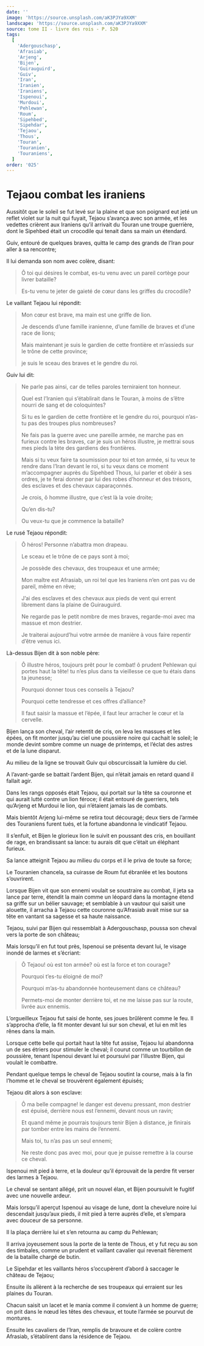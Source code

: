 ```yaml
---
date: ''
image: 'https://source.unsplash.com/aK3PJYa9XXM'
landscape: 'https://source.unsplash.com/aK3PJYa9XXM'
source: tome II - livre des rois - P. 520
tags:
  [
    'Adergouschasp',
    'Afrasiab',
    'Arjeng',
    'Bijen',
    'Guirauguird',
    'Guiv',
    'Iran',
    'Iranien',
    'Iraniens',
    'Ispenoui',
    'Murdoui',
    'Pehlewan',
    'Roum',
    'Sipehbed',
    'Sipehdar',
    'Tejaou',
    'Thous',
    'Touran',
    'Touranien',
    'Touraniens',
  ]
order: '025'
---
```


# Tejaou combat les iraniens

Aussitôt que le soleil se fut levé sur la plaine et que son poignard eut jeté un reflet violet sur la nuit qui fuyait, Tejaou s’avança avec son armée, et les vedettes crièrent aux Iraniens qu’il arrivait du Touran une troupe guerrière, dont le Sipehbed était un crocodile qui tenait dans sa main un étendard.

Guiv, entouré de quelques braves, quitta le camp des grands de l’Iran pour aller à sa rencontre;

Il lui demanda son nom avec colère, disant:

> Ô toi qui désires le combat, es-tu venu avec un pareil cortège pour livrer bataille?
>
> Es-tu venu te jeter de gaieté de cœur dans les griffes du crocodile?

Le vaillant Tejaou lui répondit:

> Mon cœur est brave, ma main est une griffe de lion.
>
> Je descends d’une famille iranienne, d’une famille de braves et d’une race de lions;
>
> Mais maintenant je suis le gardien de cette frontière et m’assieds sur le trône de cette province;
>
> je suis le sceau des braves et le gendre du roi.

Guiv lui dit:

> Ne parle pas ainsi, car de telles paroles terniraient ton honneur.
>
> Quel est l’Iranien qui s’établirait dans le Touran, à moins de s’être nourri de sang et de coloquintes?
>
> Si tu es le gardien de cette frontière et le gendre du roi, pourquoi n’as-tu pas des troupes plus nombreuses?
>
> Ne fais pas la guerre avec une pareille armée, ne marche pas en furieux contre les braves, car je suis un héros illustre, je mettrai sous mes pieds la tète des gardiens des frontières.
>
> Mais si tu veux faire ta soumission pour toi et ton armée, si tu veux te rendre dans l’Iran devant le roi, si tu veux dans ce moment m’accompagner auprès du Sipehbed Thous, lui parler et obéir à ses ordres, je te ferai donner par lui des robes d’honneur et des trésors, des esclaves et des chevaux caparaçonnés.
>
> Je crois, ô homme illustre, que c’est là la voie droite;
>
> Qu’en dis-tu?
>
> Ou veux-tu que je commence la bataille?

Le rusé Tejaou répondit:

> Ô héros! Personne n’abattra mon drapeau.
>
> Le sceau et le trône de ce pays sont à moi;
>
> Je possède des chevaux, des troupeaux et une armée;
>
> Mon maître est Afrasiab, un roi tel que les Iraniens n’en ont pas vu de pareil, même en rêve;
>
> J’ai des esclaves et des chevaux aux pieds de vent qui errent librement dans la plaine de Guirauguird.
>
> Ne regarde pas le petit nombre de mes braves, regarde-moi avec ma massue et mon destrier.
>
> Je traiterai aujourd’hui votre armée de manière à vous faire repentir d’être venus ici.

Là-dessus Bijen dit à son noble père:

> Ô illustre héros, toujours prêt pour le combat! ô prudent Pehlewan qui portes haut la tête! tu n’es plus dans ta vieillesse ce que tu étais dans ta jeunesse;
>
> Pourquoi donner tous ces conseils à Tejaou?
>
> Pourquoi cette tendresse et ces offres d’alliance?
>
> Il faut saisir la massue et l’épée, il faut leur arracher le cœur et la cervelle.

Bijen lança son cheval, l’air retentit de cris, on leva les massues et les épées, on fit monter jusqu’au ciel une poussière noire qui cachait le soleil; le monde devint sombre comme un nuage de printemps, et l’éclat des astres et de la lune disparut.

Au milieu de la ligne se trouvait Guiv qui obscurcissait la lumière du ciel.

A l’avant-garde se battait l’ardent Bijen, qui n’était jamais en retard quand il fallait agir.

Dans les rangs opposés était Tejaou, qui portait sur la tête sa couronne et qui aurait lutté contre un lion féroce; il était entouré de guerriers, tels qu’Arjeng et Murdoui le lion, qui n’étaient jamais las de combats.

Mais bientôt Arjeng lui-même se retira tout découragé; deux tiers de l’armée des Touraniens furent tués, et la fortune abandonna le vindicatif Tejaou.

Il s’enfuit, et Bijen le glorieux lion le suivit en poussant des cris, en bouillant de rage, en brandissant sa lance: tu aurais dit que c’était un éléphant furieux.

Sa lance atteignit Tejaou au milieu du corps et il le priva de toute sa force;

Le Touranien chancela, sa cuirasse de Roum fut ébranlée et les boutons s’ouvrirent.

Lorsque Bijen vit que son ennemi voulait se soustraire au combat, il jeta sa lance par terre, étendit la main comme un léopard dans la montagne étend sa griffe sur un bélier sauvage; et semblable à un vautour qui saisit une alouette, il arracha à Tejaou cette couronne qu’Afrasiab avait mise sur sa tête en vantant sa sagesse et sa haute naissance.

Tejaou, suivi par Bijen qui ressemblait à Adergouschasp, poussa son cheval vers la porte de son château;

Mais lorsqu’il en fut tout près, Ispenoui se présenta devant lui, le visage inondé de larmes et s’écriant:

> Ô Tejaou! où est ton armée? où est la force et ton courage?
>
> Pourquoi t’es-tu éloigné de moi?
>
> Pourquoi m’as-tu abandonnée honteusement dans ce château?
>
> Permets-moi de monter derrière toi, et ne me laisse pas sur la route, livrée aux ennemis.

L’orgueilleux Tejaou fut saisi de honte, ses joues brûlèrent comme le feu. Il s’approcha d’elle, la fit monter devant lui sur son cheval, et lui en mit les rênes dans la main.

Lorsque cette belle qui portait haut la tête fut assise, Tejaou lui abandonna un de ses étriers pour stimuler le cheval; il courut comme un tourbillon de poussière, tenant Ispenoui devant lui et poursuivi par l’illustre Bijen, qui voulait le combattre.

Pendant quelque temps le cheval de Tejaou soutint la course, mais à la fin l’homme et le cheval se trouvèrent également épuisés;

Tejaou dit alors à son esclave:

> Ô ma belle compagne! le danger est devenu pressant, mon destrier est épuisé, derrière nous est l’ennemi, devant nous un ravin;
>
> Et quand même je pourrais toujours tenir Bijen à distance, je finirais par tomber entre les mains de l’ennemi.
>
> Mais toi, tu n’as pas un seul ennemi;
>
> Ne reste donc pas avec moi, pour que je puisse remettre à la course ce cheval.

Ispenoui mit pied à terre, et la douleur qu’il éprouvait de la perdre fit verser des larmes à Tejaou.

Le cheval se sentant allégé, prit un nouvel élan, et Bijen poursuivit le fugitif avec une nouvelle ardeur.

Mais lorsqu’il aperçut Ispenoui au visage de lune, dont la chevelure noire lui descendait jusqu’aux pieds, il mit pied à terre auprès d’elle, et s’empara avec douceur de sa personne.

Il la plaça derrière lui et s’en retourna au camp du Pehlewan;

Il arriva joyeusement sous la porte de la tente de Thous, et y fut reçu au son des timbales, comme un prudent et vaillant cavalier qui revenait fièrement de la bataille chargé de butin.

Le Sipehdar et les vaillants héros s’occupèrent d’abord à saccager le château de Tejaou;

Ensuite ils allèrent à la recherche de ses troupeaux qui erraient sur les plaines du Touran.

Chacun saisit un lacet et le mania comme il convient à un homme de guerre; on prit dans le nœud les têtes des chevaux, et toute l’armée se pourvut de montures.

Ensuite les cavaliers de l’Iran, remplis de bravoure et de colère contre Afrasiab, s’établirent dans la résidence de Tejaou.
